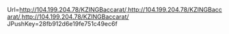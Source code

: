 Url=http://104.199.204.78/KZINGBaccarat/,http://104.199.204.78/KZINGBaccarat/,http://104.199.204.78/KZINGBaccarat/
JPushKey=28fb912d6e19fe751c49ec6f
